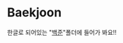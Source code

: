 # Baekjoon

한글로 되어있는 "[백준](https://github.com/thdqudgns/Baekjoon/tree/main/%EB%B0%B1%EC%A4%80)"폴더에 들어가 봐요!!
